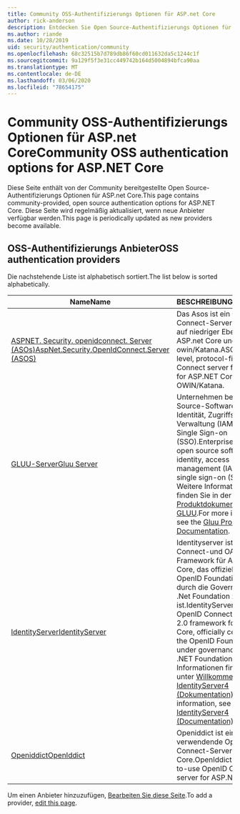 ```yaml
---
title: Community OSS-Authentifizierungs Optionen für ASP.net Core
author: rick-anderson
description: Entdecken Sie Open Source-Authentifizierungs Optionen für ASP.net Core.
ms.author: riande
ms.date: 10/28/2019
uid: security/authentication/community
ms.openlocfilehash: 68c32515b7d789db86f60cd011632da5c1244c1f
ms.sourcegitcommit: 9a129f5f3e31cc449742b164d5004894bfca90aa
ms.translationtype: MT
ms.contentlocale: de-DE
ms.lasthandoff: 03/06/2020
ms.locfileid: "78654175"
---
```

# <a name="community-oss-authentication-options-for-aspnet-core"></a><span data-ttu-id="dc929-103">Community OSS-Authentifizierungs Optionen für ASP.net Core</span><span class="sxs-lookup"><span data-stu-id="dc929-103">Community OSS authentication options for ASP.NET Core</span></span>

<span data-ttu-id="dc929-104">Diese Seite enthält von der Community bereitgestellte Open Source-Authentifizierungs Optionen für ASP.net Core.</span><span class="sxs-lookup"><span data-stu-id="dc929-104">This page contains community-provided, open source authentication options for ASP.NET Core.</span></span> <span data-ttu-id="dc929-105">Diese Seite wird regelmäßig aktualisiert, wenn neue Anbieter verfügbar werden.</span><span class="sxs-lookup"><span data-stu-id="dc929-105">This page is periodically updated as new providers become available.</span></span>

## <a name="oss-authentication-providers"></a><span data-ttu-id="dc929-106">OSS-Authentifizierungs Anbieter</span><span class="sxs-lookup"><span data-stu-id="dc929-106">OSS authentication providers</span></span>

<span data-ttu-id="dc929-107">Die nachstehende Liste ist alphabetisch sortiert.</span><span class="sxs-lookup"><span data-stu-id="dc929-107">The list below is sorted alphabetically.</span></span>

| <span data-ttu-id="dc929-108">Name</span><span class="sxs-lookup"><span data-stu-id="dc929-108">Name</span></span> | <span data-ttu-id="dc929-109">BESCHREIBUNG</span><span class="sxs-lookup"><span data-stu-id="dc929-109">Description</span></span> |
| ---- | ----------- |
| [<span data-ttu-id="dc929-110">ASPNET. Security. openidconnect. Server (ASOs)</span><span class="sxs-lookup"><span data-stu-id="dc929-110">AspNet.Security.OpenIdConnect.Server (ASOS)</span></span>](https://github.com/aspnet-contrib/AspNet.Security.OpenIdConnect.Server) | <span data-ttu-id="dc929-111">Das Asos ist ein OpenID Connect-Server Framework auf niedriger Ebene für ASP.net Core und owin/Katana.</span><span class="sxs-lookup"><span data-stu-id="dc929-111">ASOS is a low-level, protocol-first OpenID Connect server framework for ASP.NET Core and OWIN/Katana.</span></span> |
| [<span data-ttu-id="dc929-112">GLUU-Server</span><span class="sxs-lookup"><span data-stu-id="dc929-112">Gluu Server</span></span>](https://gluu.org/) | <span data-ttu-id="dc929-113">Unternehmen bereit, Open Source-Software für Identität, Zugriffs Verwaltung (IAM) und Single Sign-on (SSO).</span><span class="sxs-lookup"><span data-stu-id="dc929-113">Enterprise ready, open source software for identity, access management (IAM), and single sign-on (SSO).</span></span> <span data-ttu-id="dc929-114">Weitere Informationen finden Sie in der [Produktdokumentation zu GLUU](https://gluu.org/docs/).</span><span class="sxs-lookup"><span data-stu-id="dc929-114">For more information, see the [Gluu Product Documentation](https://gluu.org/docs/).</span></span> |
| [<span data-ttu-id="dc929-115">IdentityServer</span><span class="sxs-lookup"><span data-stu-id="dc929-115">IdentityServer</span></span>](https://identityserver.io/) | <span data-ttu-id="dc929-116">Identityserver ist ein OpenID Connect-und OAuth 2,0-Framework für ASP.net Core, das offiziell durch OpenID Foundation und durch die Governance von .Net Foundation zertifiziert ist.</span><span class="sxs-lookup"><span data-stu-id="dc929-116">IdentityServer is an OpenID Connect and OAuth 2.0 framework for ASP.NET Core, officially certified by the OpenID Foundation and under governance of the .NET Foundation.</span></span> <span data-ttu-id="dc929-117">Weitere Informationen finden Sie unter [Willkommen bei IdentityServer4 (Dokumentation)](https://identityserver4.readthedocs.io/en/latest/).</span><span class="sxs-lookup"><span data-stu-id="dc929-117">For more information, see [Welcome to IdentityServer4 (Documentation)](https://identityserver4.readthedocs.io/en/latest/).</span></span> |
| [<span data-ttu-id="dc929-118">Openiddict</span><span class="sxs-lookup"><span data-stu-id="dc929-118">OpenIddict</span></span>](https://github.com/openiddict/openiddict-core) | <span data-ttu-id="dc929-119">Openiddict ist ein einfach zu verwendende OpenID Connect-Server für ASP.net Core.</span><span class="sxs-lookup"><span data-stu-id="dc929-119">OpenIddict is an easy-to-use OpenID Connect server for ASP.NET Core.</span></span> |

<span data-ttu-id="dc929-120">Um einen Anbieter hinzuzufügen, [Bearbeiten Sie diese Seite](https://github.com/login?return_to=https%3A%2F%2Fgithub.com%2Faspnet%2FDocs%2Fedit%2Fmaster%2Faspnetcore%2Fsecurity%2Fauthentication%2Fcommunity.md).</span><span class="sxs-lookup"><span data-stu-id="dc929-120">To add a provider, [edit this page](https://github.com/login?return_to=https%3A%2F%2Fgithub.com%2Faspnet%2FDocs%2Fedit%2Fmaster%2Faspnetcore%2Fsecurity%2Fauthentication%2Fcommunity.md).</span></span>
